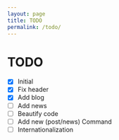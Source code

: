 ```yaml
---
layout: page
title: TODO
permalink: /todo/
---
```


# TODO

- [x] Initial
- [x] Fix header
- [x] Add blog
- [ ] Add news
- [ ] Beautify code
- [ ] Add new (post/news) Command
- [ ] Internationalization
